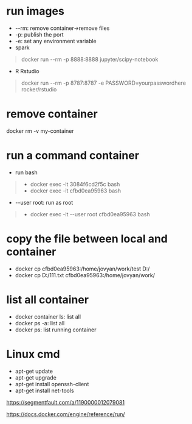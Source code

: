 # run images
- --rm: remove container->remove files
- -p: publish the port
- -e: set any environment variable
- spark
> docker run --rm -p 8888:8888 jupyter/scipy-notebook
- R Rstudio
> docker run --rm -p 8787:8787 -e PASSWORD=yourpasswordhere rocker/rstudio

# remove  container
docker rm -v my-container

# run a command container
- run bash
>- docker exec -it 3084f6cd2f5c bash
>- docker exec -it cfbd0ea95963 bash
- --user root: run as root
>- docker exec -it --user root cfbd0ea95963 bash

# copy the file between local and container
- docker cp cfbd0ea95963:/home/jovyan/work/test D:/
- docker cp D:/111.txt  cfbd0ea95963:/home/jovyan/work/

# list all container
- docker container ls: list all
- docker ps -a: list all
- docker ps: list running container




# Linux cmd
- apt-get update
- apt-get upgrade
- apt-get install openssh-client
- apt-get install net-tools

https://segmentfault.com/a/1190000012079081

https://docs.docker.com/engine/reference/run/
